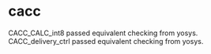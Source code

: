 cacc
================

CACC_CALC_int8  passed equivalent checking from yosys.
CACC_delivery_ctrl passed equivalent checking from yosys.















